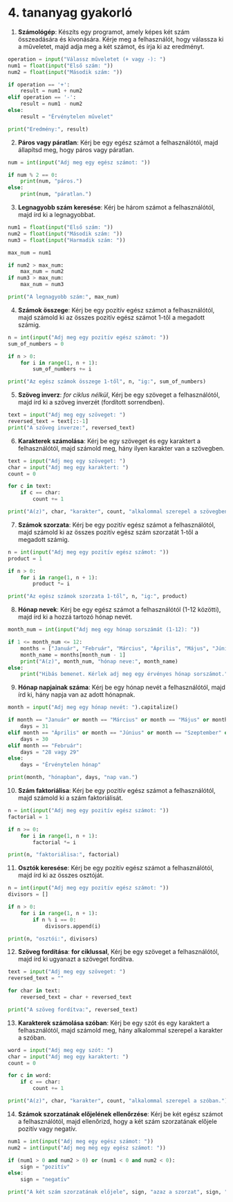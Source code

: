 # 4. tananyag gyakorló


1. **Számológép**: Készíts egy programot, amely képes két szám összeadására és kivonására. Kérje meg a felhasználót, hogy válassza ki a műveletet, majd adja meg a két számot, és írja ki az eredményt.

```python
operation = input("Válassz műveletet (+ vagy -): ")
num1 = float(input("Első szám: "))
num2 = float(input("Második szám: "))

if operation == '+':
    result = num1 + num2
elif operation == '-':
    result = num1 - num2
else:
    result = "Érvénytelen művelet"

print("Eredmény:", result)
```

2. **Páros vagy páratlan**: Kérj be egy egész számot a felhasználótól, majd állapítsd meg, hogy páros vagy páratlan.

```python
num = int(input("Adj meg egy egész számot: "))

if num % 2 == 0:
    print(num, "páros.")
else:
    print(num, "páratlan.")
```

3. **Legnagyobb szám keresése**: Kérj be három számot a felhasználótól, majd írd ki a legnagyobbat.

```python
num1 = float(input("Első szám: "))
num2 = float(input("Második szám: "))
num3 = float(input("Harmadik szám: "))

max_num = num1

if num2 > max_num:
    max_num = num2
if num3 > max_num:
    max_num = num3

print("A legnagyobb szám:", max_num)
```

4. **Számok összege**: Kérj be egy pozitív egész számot a felhasználótól, majd számold ki az összes pozitív egész számot 1-től a megadott számig.

```python
n = int(input("Adj meg egy pozitív egész számot: "))
sum_of_numbers = 0

if n > 0:
    for i in range(1, n + 1):
        sum_of_numbers += i

print("Az egész számok összege 1-től", n, "ig:", sum_of_numbers)
```

5. **Szöveg inverz**: _for ciklus nélkül_, Kérj be egy szöveget a felhasználótól, majd írd ki a szöveg inverzét (fordított sorrendben).

```python
text = input("Adj meg egy szöveget: ")
reversed_text = text[::-1]
print("A szöveg inverze:", reversed_text)
```

6. **Karakterek számolása**: Kérj be egy szöveget és egy karaktert a felhasználótól, majd számold meg, hány ilyen karakter van a szövegben.

```python
text = input("Adj meg egy szöveget: ")
char = input("Adj meg egy karaktert: ")
count = 0

for c in text:
    if c == char:
        count += 1

print("A(z)", char, "karakter", count, "alkalommal szerepel a szövegben.")
```

7. **Számok szorzata**: Kérj be egy pozitív egész számot a felhasználótól, majd számold ki az összes pozitív egész szám szorzatát 1-től a megadott számig.

```python
n = int(input("Adj meg egy pozitív egész számot: "))
product = 1

if n > 0:
    for i in range(1, n + 1):
        product *= i

print("Az egész számok szorzata 1-től", n, "ig:", product)
```

8. **Hónap nevek**: Kérj be egy egész számot a felhasználótól (1-12 közötti), majd írd ki a hozzá tartozó hónap nevét.

```python
month_num = int(input("Adj meg egy hónap sorszámát (1-12): "))

if 1 <= month_num <= 12:
    months = ["Január", "Február", "Március", "Április", "Május", "Június", "Július", "Augusztus", "Szeptember", "Október", "November", "December"]
    month_name = months[month_num - 1]
    print("A(z)", month_num, "hónap neve:", month_name)
else:
    print("Hibás bemenet. Kérlek adj meg egy érvényes hónap sorszámot.")
```

9. **Hónap napjainak száma**: Kérj be egy hónap nevét a felhasználótól, majd írd ki, hány napja van az adott hónapnak.

```python
month = input("Adj meg egy hónap nevét: ").capitalize()

if month == "Január" or month == "Március" or month == "Május" or month == "Július" or month == "Augusztus" or month == "Október" or month == "December":
    days = 31
elif month == "Április" or month == "Június" or month == "Szeptember" or month == "November":
    days = 30
elif month == "Február":
    days = "28 vagy 29"
else:
    days = "Érvénytelen hónap"

print(month, "hónapban", days, "nap van.")
```

10. **Szám faktoriálisa**: Kérj be egy pozitív egész számot a felhasználótól, majd számold ki a szám faktoriálisát.

```python
n = int(input("Adj meg egy pozitív egész számot: "))
factorial = 1

if n >= 0:
    for i in range(1, n + 1):
        factorial *= i

print(n, "faktoriálisa:", factorial)
```

11. **Osztók keresése**: Kérj be egy pozitív egész számot a felhasználótól, majd írd ki az összes osztóját.

```python
n = int(input("Adj meg egy pozitív egész számot: "))
divisors = []

if n > 0:
    for i in range(1, n + 1):
        if n % i == 0:
            divisors.append(i)

print(n, "osztói:", divisors)
```

12. **Szöveg fordítása**: __for ciklussal__, Kérj be egy szöveget a felhasználótól, majd írd ki ugyanazt a szöveget fordítva.

```python
text = input("Adj meg egy szöveget: ")
reversed_text = ""

for char in text:
    reversed_text = char + reversed_text

print("A szöveg fordítva:", reversed_text)
```

13. **Karakterek számolása szóban**: Kérj be egy szót és egy karaktert a felhasználótól, majd számold meg, hány alkalommal szerepel a karakter a szóban.

```python
word = input("Adj meg egy szót: ")
char = input("Adj meg egy karaktert: ")
count = 0

for c in word:
    if c == char:
        count += 1

print("A(z)", char, "karakter", count, "alkalommal szerepel a szóban.")
```

14. **Számok szorzatának előjelének ellenőrzése**: Kérj be két egész számot a felhasználótól, majd ellenőrizd, hogy a két szám szorzatának előjele pozitív vagy negatív.

```python
num1 = int(input("Adj meg egy egész számot: "))
num2 = int(input("Adj meg még egy egész számot: "))

if (num1 > 0 and num2 > 0) or (num1 < 0 and num2 < 0):
    sign = "pozitív"
else:
    sign = "negatív"

print("A két szám szorzatának előjele", sign, "azaz a szorzat", sign, "szám.")
```